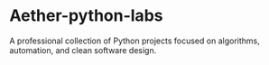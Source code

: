 # Aether-python-labs
A professional collection of Python projects focused on algorithms, automation, and clean software design.
